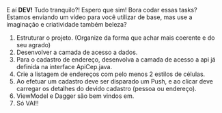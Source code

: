 E aí **DEV!** Tudo tranquilo?! Espero que sim!
Bora codar essas tasks? Estamos enviando um vídeo para você utilizar de base, mas use a imaginação e criatividade também beleza?

1. Estruturar o projeto. (Organize da forma que achar mais coerente e do seu agrado)
2. Desenvolver a camada de acesso a dados.
3. Para o cadastro de endereço, desenvolva a camada de acesso a api já definida na interface ApiCep.java.
5. Crie a listagem de endereços com pelo menos 2 estilos de células.
6. Ao efetuar um cadastro deve ser disparado um Push, e ao clicar deve carregar os detalhes do devido cadastro (pessoa ou endereço).
7. ViewModel e Dagger são bem vindos em.
8. Só VAI!!

